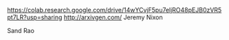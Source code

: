 https://colab.research.google.com/drive/14wYCvjF5pu7eljRO48pEJB0zVR5pt7LR?usp=sharing
http://arxivgen.com/
Jeremy Nixon

Sand Rao
